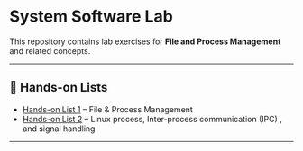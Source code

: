 # System Software Lab  

This repository contains lab exercises for **File and Process Management** and related concepts.  

---

## 📌 Hands-on Lists  

- [Hands-on List 1](./hands-on-list-01) – File & Process Management  
- [Hands-on List 2](./hands-on-list-02) – Linux process, Inter-process communication (IPC) , and signal handling  

---
